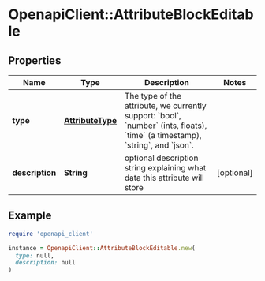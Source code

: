 # OpenapiClient::AttributeBlockEditable

## Properties

| Name | Type | Description | Notes |
| ---- | ---- | ----------- | ----- |
| **type** | [**AttributeType**](AttributeType.md) | The type of the attribute, we currently support: &#x60;bool&#x60;, &#x60;number&#x60; (ints, floats), &#x60;time&#x60; (a timestamp), &#x60;string&#x60;, and &#x60;json&#x60;. |  |
| **description** | **String** | optional description string explaining what data this attribute will store | [optional] |

## Example

```ruby
require 'openapi_client'

instance = OpenapiClient::AttributeBlockEditable.new(
  type: null,
  description: null
)
```

